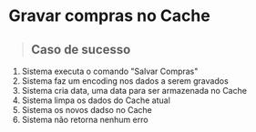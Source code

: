 # Gravar compras no Cache

> ## Caso de sucesso
1. Sistema executa o comando "Salvar Compras"
2. Sistema faz um encoding nos dados a serem gravados
3. Sistema cria data, uma data para ser armazenada no Cache
4. Sistema limpa os dados do Cache atual
5. Sistema os novos dadso no Cache
6. Sistema não retorna nenhum erro
